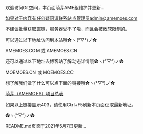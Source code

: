 欢迎访问Git空间，本页面萌芽AME组维护并更新...

如果对于内容有任何疑问请联系站点管理员admin@amemoes.com

不建议批量获取直链，服务器受不了啦，而且会被微软限制的。

可以通过以下地址访问到本站哦✿ヽ(°▽°)ノ✿

AMEMOES.COM 或 AMEMOES.CN

还可以通过以下地址去博客站了解动态详情哦✿ヽ(°▽°)ノ✿

MOEMOES.CN 或 MOEMOES.CC

想了解我们做了什么可以点下面的链接哦✿ヽ(°▽°)ノ✿

[萌芽（AMEMOES）项目总表](https://yambb-my.sharepoint.com/:x:/g/personal/moemoes_003_amemoes_com/EQS_lelR_wJBjDVlB_o2NMgBgGMrv7ZbIhYtbqRjNk_KGQ)

如果以上链接显示403，请使用Ctrl+F5刷新本页面获取最新地址。

✿ヽ(°▽°)ノ✿

README.md页面于2021年5月7日更新...
